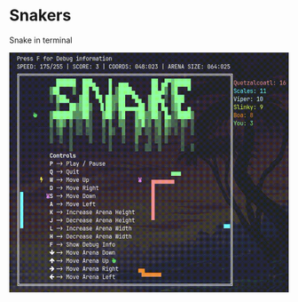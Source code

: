 # Snakers

Snake in terminal

[![Snake Preview](preview.gif)](https://github.com/stuff7/snakers/blob/main/preview.gif)
